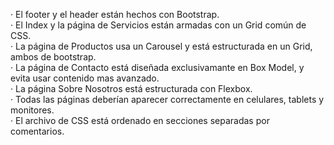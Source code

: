· El footer y el header están hechos con Bootstrap.\
· El Index y la página de Servicios están armadas con un Grid común de CSS.\
· La página de Productos usa un Carousel y está estructurada en un Grid, ambos de bootstrap.\
· La página de Contacto está diseñada exclusivamante en Box Model, y evita usar contenido mas avanzado.\
· La página Sobre Nosotros está estructurada con Flexbox.\
· Todas las páginas deberían aparecer correctamente en celulares, tablets y monitores.\
· El archivo de CSS está ordenado en secciones separadas por comentarios.
